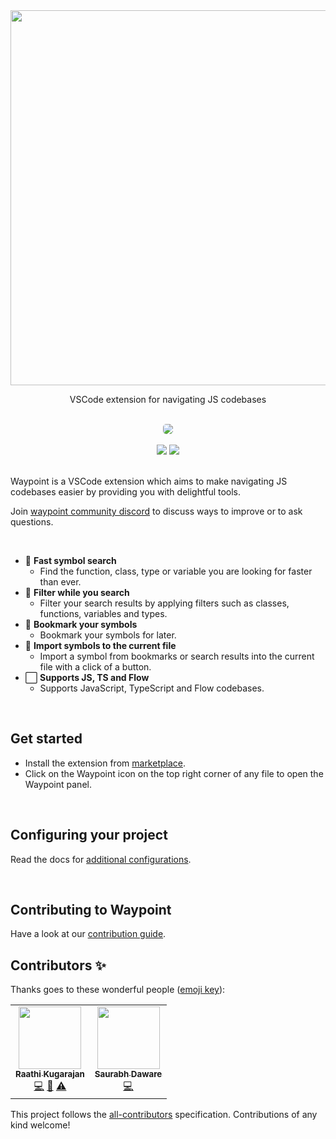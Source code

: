 <div align="center">
<img  src="https://raw.githubusercontent.com/Raathigesh/waypoint/master/docs/assets/logo.png" width="600px">

<p align="center">
  VSCode extension for navigating JS codebases
</p>
<br/>
<img style="border-radius: 5px;"  src="https://raw.githubusercontent.com/Raathigesh/waypoint/master/docs/assets/demo.png">

<br/>
<br/>
<img src="https://img.shields.io/github/workflow/status/Raathigesh/JSBubbles/Production Build?style=flat-square" />
<img src="https://img.shields.io/visual-studio-marketplace/v/Raathigeshan.waypoint?color=green&style=flat-square" />
<br />
</div>
<br/>

Waypoint is a VSCode extension which aims to make navigating JS codebases easier by providing you with delightful tools.

Join [waypoint community discord](https://discord.gg/4TN27KK) to discuss ways to improve or to ask questions.

<br />

-   💨 **Fast symbol search**
    -   Find the function, class, type or variable you are looking for faster than ever.
-   🎲 **Filter while you search**
    -   Filter your search results by applying filters such as classes, functions, variables and types.
-   🔖 **Bookmark your symbols**
    -   Bookmark your symbols for later.
-   📑 **Import symbols to the current file**
    -   Import a symbol from bookmarks or search results into the current file with a click of a button.
-   ⬜ **Supports JS, TS and Flow**
    -   Supports JavaScript, TypeScript and Flow codebases.

<br />

## Get started

-   Install the extension from [marketplace](https://marketplace.visualstudio.com/items?itemName=Raathigeshan.waypoint).
-   Click on the Waypoint icon on the top right corner of any file to open the Waypoint panel.

<br />

## Configuring your project

Read the docs for [additional configurations](https://waypoint.netlify.app/docs/folder-to-index).

<br/>

## Contributing to Waypoint

Have a look at our [contribution guide](https://waypoint.netlify.app/docs/running-locally).

## Contributors ✨

Thanks goes to these wonderful people ([emoji key](https://allcontributors.org/docs/en/emoji-key)):

<!-- ALL-CONTRIBUTORS-LIST:START - Do not remove or modify this section -->
<!-- prettier-ignore-start -->
<!-- markdownlint-disable -->
<table>
  <tr>
    <td align="center"><a href="https://twitter.com/Raathigesh"><img src="https://avatars0.githubusercontent.com/u/3108160?v=4" width="100px;" alt=""/><br /><sub><b>Raathi Kugarajan</b></sub></a><br /><a href="https://github.com/Raathigesh/waypoint/commits?author=Raathigesh" title="Code">💻</a> <a href="https://github.com/Raathigesh/waypoint/commits?author=Raathigesh" title="Documentation">📖</a> <a href="https://github.com/Raathigesh/waypoint/commits?author=Raathigesh" title="Tests">⚠️</a></td>
    <td align="center"><a href="https://saurabhdaware.in/"><img src="https://avatars1.githubusercontent.com/u/30949385?v=4" width="100px;" alt=""/><br /><sub><b>Saurabh Daware</b></sub></a><br /><a href="https://github.com/Raathigesh/waypoint/commits?author=saurabhdaware" title="Code">💻</a></td>
  </tr>
</table>

<!-- markdownlint-enable -->
<!-- prettier-ignore-end -->
<!-- ALL-CONTRIBUTORS-LIST:END -->

This project follows the [all-contributors](https://github.com/all-contributors/all-contributors) specification. Contributions of any kind welcome!
